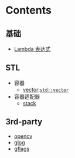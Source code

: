 
# Contents

## 基础
- [Lambda 表达式](./base/lambda.md)
## STL
- 容器 
  - [vector](./STL/stl_vector.md):[`std::vector`](https://en.cppreference.com/w/cpp/container/vector)
- 容器适配器
  - [stack](./STL/stl_stack.md)


## 3rd-party
- [opencv](./3rd_patry/opencv/opencv.md)
- [glog](./3rd_patry/glog/glog.md)
- [gflags](./3rd_patry/gflags/gflags.md)
